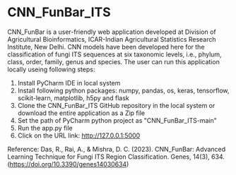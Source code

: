 # CNN_FunBar_ITS
CNN_FunBar is a user-friendly web application developed at Division of Agricultural Bioinformatics, ICAR-Indian Agricultural Statistics Research Institute, New Delhi. CNN models have been developed here for the classification of fungi ITS sequences at six taxonomic levels, i.e., phylum, class, order, family, genus and species. The user can run this application locally useing following steps:
1. Install PyCharm IDE in local system
2. Install following python packages: numpy, pandas, os, keras, tensorflow, scikit-learn, matplotlib, h5py and flask
3. Clone the CNN_FunBar_ITS GitHub repository in the local system or download the entire application as a Zip file
4. Set the path of PyCharm python project as "CNN_FunBar_ITS-main"
5. Run the app.py file 
6. Click on the URL link: http://127.0.0.1:5000 

Reference: Das, R., Rai, A., & Mishra, D. C. (2023). CNN_FunBar: Advanced Learning Technique for Fungi ITS Region Classification. Genes, 14(3), 634. (https://doi.org/10.3390/genes14030634)
